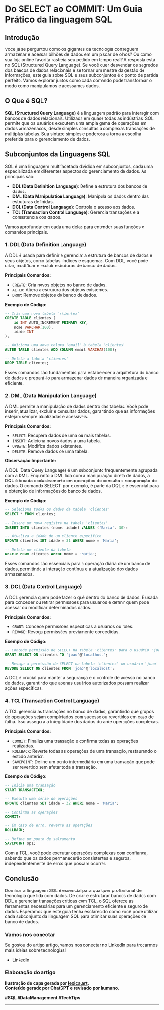 
# Do SELECT ao COMMIT: Um Guia Prático da linguagem SQL

## Introdução

Você já se perguntou como os gigantes da tecnologia conseguem armazenar e acessar bilhões de dados em um piscar de olhos? Ou como sua loja online favorita rastreia seu pedido em tempo real? A resposta está no SQL (Structured Query Language). Se você quer desvendar os segredos dos bancos de dados relacionais e se tornar um mestre da gestão de informações, este guia sobre SQL e seus subconjuntos é o ponto de partida perfeito. Vamos explorar juntos como cada comando pode transformar o modo como manipulamos e acessamos dados.


## O Que é SQL?

**SQL (Structured Query Language)** é a linguagem padrão para interagir com bancos de dados relacionais. Utilizada em quase todas as indústrias, SQL permite que os usuários executem uma ampla gama de operações em dados armazenados, desde simples consultas a complexas transações de múltiplas tabelas. Sua sintaxe simples e poderosa a torna a escolha preferida para o gerenciamento de dados.


## Subconjuntos da Linguagens SQL

SQL é uma linguagem multifacetada dividida em subconjuntos, cada uma especializada em diferentes aspectos do gerenciamento de dados. As principais são:
- **DDL (Data Definition Language)**: Define a estrutura dos bancos de dados.
- **DML (Data Manipulation Language)**: Manipula os dados dentro das estruturas definidas.
- **DCL (Data Control Language)**: Controla o acesso aos dados.
- **TCL (Transaction Control Language)**: Gerencia transações e a consistência dos dados.

Vamos aprofundar em cada uma delas para entender suas funções e comandos principais.



### 1. DDL (Data Definition Language)

A DDL é usada para definir e gerenciar a estrutura de bancos de dados e seus objetos, como tabelas, índices e esquemas. Com DDL, você pode criar, modificar e excluir estruturas de banco de dados.

**Principais Comandos:**
- `CREATE`: Cria novos objetos no banco de dados.
- `ALTER`: Altera a estrutura dos objetos existentes.
- `DROP`: Remove objetos do banco de dados.

**Exemplo de Código:**
```sql
-- Cria uma nova tabela 'clientes'
CREATE TABLE clientes (
    id INT AUTO_INCREMENT PRIMARY KEY,
    nome VARCHAR(100),
    idade INT
);

-- Adiciona uma nova coluna 'email' à tabela 'clientes'
ALTER TABLE clientes ADD COLUMN email VARCHAR(100);

-- Deleta a tabela 'clientes'
DROP TABLE clientes;
```

Esses comandos são fundamentais para estabelecer a arquitetura do banco de dados e prepará-lo para armazenar dados de maneira organizada e eficiente.



### 2. DML (Data Manipulation Language)

A DML permite a manipulação de dados dentro das tabelas. Você pode inserir, atualizar, excluir e consultar dados, garantindo que as informações estejam sempre atualizadas e acessíveis.

**Principais Comandos:**
- `SELECT`: Recupera dados de uma ou mais tabelas.
- `INSERT`: Adiciona novos dados a uma tabela.
- `UPDATE`: Modifica dados existentes.
- `DELETE`: Remove dados de uma tabela.

**Observação Importante:**

A DQL (Data Query Language) é um subconjunto frequentemente agrupada com a DML. Enquanto a DML lida com a manipulação direta de dados, a DQL é focada exclusivamente em operações de consulta e recuperação de dados. O comando SELECT, por exemplo, é parte da DQL e é essencial para a obtenção de informações do banco de dados.

**Exemplo de Código:**
```sql
-- Seleciona todos os dados da tabela 'clientes'
SELECT * FROM clientes;

-- Insere um novo registro na tabela 'clientes'
INSERT INTO clientes (nome, idade) VALUES ('Maria', 30);

-- Atualiza a idade de um cliente específico
UPDATE clientes SET idade = 31 WHERE nome = 'Maria';

-- Deleta um cliente da tabela
DELETE FROM clientes WHERE nome = 'Maria';
```

Esses comandos são essenciais para a operação diária de um banco de dados, permitindo a interação contínua e a atualização dos dados armazenados.



### 3. DCL (Data Control Language)

A DCL gerencia quem pode fazer o quê dentro do banco de dados. É usada para conceder ou retirar permissões para usuários e definir quem pode acessar ou modificar determinados dados.

**Principais Comandos:**
- `GRANT`: Concede permissões específicas a usuários ou roles.
- `REVOKE`: Revoga permissões previamente concedidas.

**Exemplo de Código:**
```sql
-- Concede permissão de SELECT na tabela 'clientes' para o usuário 'joao'
GRANT SELECT ON clientes TO 'joao'@'localhost';

-- Revoga a permissão de SELECT na tabela 'clientes' do usuário 'joao'
REVOKE SELECT ON clientes FROM 'joao'@'localhost';
```

A DCL é crucial para manter a segurança e o controle de acesso no banco de dados, garantindo que apenas usuários autorizados possam realizar ações específicas.



### 4. TCL (Transaction Control Language)

A TCL gerencia as transações no banco de dados, garantindo que grupos de operações sejam completados com sucesso ou revertidos em caso de falha. Isso assegura a integridade dos dados durante operações complexas.

**Principais Comandos:**
- `COMMIT`: Finaliza uma transação e confirma todas as operações realizadas.
- `ROLLBACK`: Reverte todas as operações de uma transação, restaurando o estado anterior.
- `SAVEPOINT`: Define um ponto intermediário em uma transação que pode ser revertido sem afetar toda a transação.

**Exemplo de Código:**
```sql
-- Inicia uma transação
START TRANSACTION;

-- Executa uma série de operações
UPDATE clientes SET idade = 32 WHERE nome = 'Maria';

-- Confirma as operações
COMMIT;

-- Em caso de erro, reverte as operações
ROLLBACK;

-- Define um ponto de salvamento
SAVEPOINT sp1;
```

Com a TCL, você pode executar operações complexas com confiança, sabendo que os dados permanecerão consistentes e seguros, independentemente de erros que possam ocorrer.


## Conclusão

Dominar a linguagem SQL é essencial para qualquer profissional de tecnologia que lida com dados. De criar e estruturar bancos de dados com DDL a gerenciar transações críticas com TCL, o SQL oferece as ferramentas necessárias para um gerenciamento eficiente e seguro de dados. Esperamos que este guia tenha esclarecido como você pode utilizar cada subconjunto da linguagem SQL para otimizar suas operações de banco de dados.


### Vamos nos conectar

Se gostou do artigo artigo, vamos nos conectar no LinkedIn para trocarmos mais ideias sobre tecnologias!

- [LinkedIn](https://www.linkedin.com/in/rodrigo-santana-pereira/)


### Elaboração do artigo

**Ilustração de capa gerada por [lexica.art](https://lexica.art).**  
**Conteúdo gerado por ChatGPT e revisado por humano.**


**#SQL #DataManagement #TechTips**

---